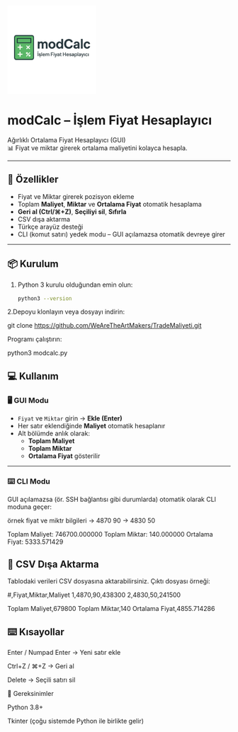 <p align="left">
  <img src="https://github.com/WeAreTheArtMakers/TradeMaliyeti/raw/main/modcalc.png" alt="modCalc Logo" width="200"/>
</p>

# modCalc – İşlem Fiyat Hesaplayıcı

Ağırlıklı Ortalama Fiyat Hesaplayıcı (GUI)  
📊 Fiyat ve miktar girerek ortalama maliyetini kolayca hesapla.  

---

## 🚀 Özellikler
- Fiyat ve Miktar girerek pozisyon ekleme
- Toplam **Maliyet**, **Miktar** ve **Ortalama Fiyat** otomatik hesaplama
- **Geri al (Ctrl/⌘+Z)**, **Seçiliyi sil**, **Sıfırla**
- CSV dışa aktarma
- Türkçe arayüz desteği
- CLI (komut satırı) yedek modu – GUI açılamazsa otomatik devreye girer

---

## 📦 Kurulum

1. Python 3 kurulu olduğundan emin olun:
   ```bash
   python3 --version

2.Depoyu klonlayın veya dosyayı indirin:

git clone https://github.com/WeAreTheArtMakers/TradeMaliyeti.git


Programı çalıştırın:

python3 modcalc.py

## 💻 Kullanım

### 🖥️ GUI Modu
- `Fiyat` ve `Miktar` girin → **Ekle (Enter)**
- Her satır eklendiğinde **Maliyet** otomatik hesaplanır
- Alt bölümde anlık olarak:
  - **Toplam Maliyet**
  - **Toplam Miktar**
  - **Ortalama Fiyat** gösterilir

---

### ⌨️ CLI Modu
GUI açılamazsa (ör. SSH bağlantısı gibi durumlarda) otomatik olarak CLI moduna geçer:


örnek fiyat ve miktr bilgileri 
-> 4870 90 
-> 4830 50

Toplam Maliyet: 746700.000000
Toplam Miktar:  140.000000
Ortalama Fiyat: 5333.571429


## 📁 CSV Dışa Aktarma

Tablodaki verileri CSV dosyasına aktarabilirsiniz.
Çıktı dosyası örneği:

#,Fiyat,Miktar,Maliyet
1,4870,90,438300
2,4830,50,241500

Toplam Maliyet,679800
Toplam Miktar,140
Ortalama Fiyat,4855.714286


## ⌨️ Kısayollar

Enter / Numpad Enter → Yeni satır ekle

Ctrl+Z / ⌘+Z → Geri al

Delete → Seçili satırı sil

📌 Gereksinimler

Python 3.8+

Tkinter (çoğu sistemde Python ile birlikte gelir)

